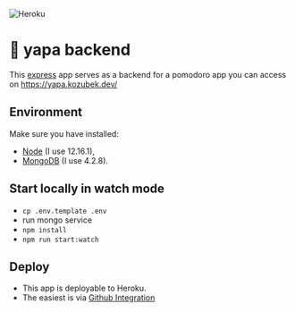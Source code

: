 ![Heroku](https://pyheroku-badge.herokuapp.com/?app=yapa-server&style=flat)

# 🍅 yapa backend

This [express](https://expressjs.com/) app serves as a backend for a pomodoro app you can access on https://yapa.kozubek.dev/

## Environment

Make sure you have installed:

- [Node](https://nodejs.org/) (I use 12.16.1),
- [MongoDB](https://www.mongodb.com/) (I use 4.2.8).

## Start locally in watch mode

- `cp .env.template .env`
- run mongo service
- `npm install`
- `npm run start:watch`

## Deploy

- This app is deployable to Heroku.
- The easiest is via [Github Integration](https://devcenter.heroku.com/articles/github-integration)
